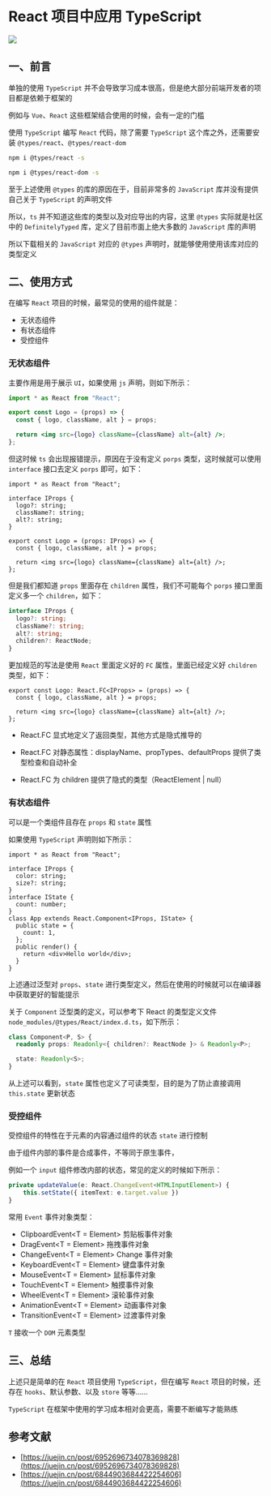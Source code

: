 # React 项目中应用 TypeScript

![](https://static.vue-js.com/a98974e0-13bc-11ec-a752-75723a64e8f5.png)

## 一、前言

单独的使用 `TypeScript` 并不会导致学习成本很高，但是绝大部分前端开发者的项目都是依赖于框架的

例如与 `Vue`、`React` 这些框架结合使用的时候，会有一定的门槛

使用 `TypeScript` 编写 `React` 代码，除了需要 `TypeScript` 这个库之外，还需要安装 `@types/react`、`@types/react-dom`

```bash
npm i @types/react -s

npm i @types/react-dom -s
```

至于上述使用 `@types` 的库的原因在于，目前非常多的 `JavaScript` 库并没有提供自己关于 `TypeScript` 的声明文件

所以，`ts` 并不知道这些库的类型以及对应导出的内容，这里 `@types` 实际就是社区中的 `DefinitelyTyped` 库，定义了目前市面上绝大多数的 `JavaScript` 库的声明

所以下载相关的 `JavaScript` 对应的 `@types` 声明时，就能够使用使用该库对应的类型定义

## 二、使用方式

在编写 `React` 项目的时候，最常见的使用的组件就是：

- 无状态组件
- 有状态组件
- 受控组件

### 无状态组件

主要作用是用于展示 `UI`，如果使用 `js` 声明，则如下所示：

```jsx
import * as React from "React";

export const Logo = (props) => {
  const { logo, className, alt } = props;

  return <img src={logo} className={className} alt={alt} />;
};
```

但这时候 `ts` 会出现报错提示，原因在于没有定义 `porps` 类型，这时候就可以使用 `interface` 接口去定义 `porps` 即可，如下：

```tsx
import * as React from "React";

interface IProps {
  logo?: string;
  className?: string;
  alt?: string;
}

export const Logo = (props: IProps) => {
  const { logo, className, alt } = props;

  return <img src={logo} className={className} alt={alt} />;
};
```

但是我们都知道 `props` 里面存在 `children` 属性，我们不可能每个 `porps` 接口里面定义多一个 `children`，如下：

```ts
interface IProps {
  logo?: string;
  className?: string;
  alt?: string;
  children?: ReactNode;
}
```

更加规范的写法是使用 `React` 里面定义好的 `FC` 属性，里面已经定义好 `children` 类型，如下：

```tsx
export const Logo: React.FC<IProps> = (props) => {
  const { logo, className, alt } = props;

  return <img src={logo} className={className} alt={alt} />;
};
```

- React.FC 显式地定义了返回类型，其他方式是隐式推导的

- React.FC 对静态属性：displayName、propTypes、defaultProps 提供了类型检查和自动补全
- React.FC 为 children 提供了隐式的类型（ReactElement | null）

### 有状态组件

可以是一个类组件且存在 `props` 和 `state` 属性

如果使用 `TypeScript` 声明则如下所示：

```tsx
import * as React from "React";

interface IProps {
  color: string;
  size?: string;
}
interface IState {
  count: number;
}
class App extends React.Component<IProps, IState> {
  public state = {
    count: 1,
  };
  public render() {
    return <div>Hello world</div>;
  }
}
```

上述通过泛型对 `props`、`state` 进行类型定义，然后在使用的时候就可以在编译器中获取更好的智能提示

关于 `Component` 泛型类的定义，可以参考下 React 的类型定义文件 `node_modules/@types/React/index.d.ts`，如下所示：

```ts
class Component<P, S> {
  readonly props: Readonly<{ children?: ReactNode }> & Readonly<P>;

  state: Readonly<S>;
}
```

从上述可以看到，`state` 属性也定义了可读类型，目的是为了防止直接调用 `this.state` 更新状态

### 受控组件

受控组件的特性在于元素的内容通过组件的状态 `state` 进行控制

由于组件内部的事件是合成事件，不等同于原生事件，

例如一个 `input` 组件修改内部的状态，常见的定义的时候如下所示：

```ts
private updateValue(e: React.ChangeEvent<HTMLInputElement>) {
    this.setState({ itemText: e.target.value })
}
```

常用 `Event` 事件对象类型：

- ClipboardEvent<T = Element> 剪贴板事件对象
- DragEvent<T = Element> 拖拽事件对象
- ChangeEvent<T = Element> Change 事件对象
- KeyboardEvent<T = Element> 键盘事件对象
- MouseEvent<T = Element> 鼠标事件对象
- TouchEvent<T = Element> 触摸事件对象
- WheelEvent<T = Element> 滚轮事件对象
- AnimationEvent<T = Element> 动画事件对象
- TransitionEvent<T = Element> 过渡事件对象

`T` 接收一个 `DOM` 元素类型

## 三、总结

上述只是简单的在 `React` 项目使用 `TypeScript`，但在编写 `React` 项目的时候，还存在 `hooks`、默认参数、以及 `store` 等等......

`TypeScript` 在框架中使用的学习成本相对会更高，需要不断编写才能熟练

## 参考文献

- [https://juejin.cn/post/6952696734078369828](https://juejin.cn/post/6952696734078369828)
- [https://juejin.cn/post/6844903684422254606](https://juejin.cn/post/6844903684422254606)
